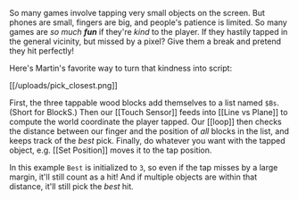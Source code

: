 So many games involve tapping very small objects on the screen. But phones are small, fingers are big, and people's patience is limited. So many games are *so much **fun*** if they're *kind* to the player. If they hastily tapped in the general vicinity, but missed by a pixel? Give them a break and pretend they hit perfectly!

Here's Martin's favorite way to turn that kindness into script:

[[/uploads/pick_closest.png]]

First, the three tappable wood blocks add themselves to a list named `$Bs`. (Short for BlockS.) Then our [[Touch Sensor]] feeds into [[Line vs Plane]] to compute the world coordinate the player tapped. Our [[loop]] then checks the distance between our finger and the position of *all* blocks in the list, and keeps track of the *best* pick. Finally, do whatever you want with the tapped object, e.g. [[Set Position]] moves it to the tap position.

In this example `Best` is initialized to `3`, so even if the tap misses by a large margin, it'll still count as a hit! And if multiple objects are within that distance, it'll still pick the *best* hit.